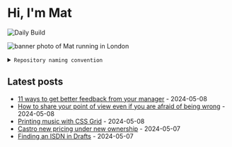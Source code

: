 # Hi, I'm Mat

![Daily Build](https://github.com/mat-0/mat-0/workflows/Daily%20Build/badge.svg)

![banner photo of Mat running in London](https://raw.githubusercontent.com/mat-0/mat-0/master/images/gh-header-image-cropped.jpg)

<details><summary><code>Repository naming convention</code></summary>
  
Repositories, where possible, are lowercase with underscores and follow the naming conventions below. 

  
- For demonstrations or proof of concepts, use the format `demo_name`.
- Boilerplate or templates are named in the format `template_name`.
  - where appropriate these are also published through GitHub pages and will be available at `username.github.io/repo_name`.
- WordPress-related content (mostly plugins) are prefixed with `wp_`.
- Twitter bots are prefixed with `bot_`.
- Standard repositories are named as they are, sometimes this might be a domain name e.g. `thechels.uk`.
</details>

## Latest posts

<!-- blog starts -->
- [11 ways to get better feedback from your manager](https://thechels.uk/11-ways-to-get-better-feedback-from-your-manager) - 2024-05-08
- [How to share your point of view even if you are afraid of being wrong](https://thechels.uk/how-to-share-your-point-of-view-even-if-you-are-afraid-of-being-wrong) - 2024-05-08
- [Printing music with CSS Grid](https://thechels.uk/printing-music-with-css-grid) - 2024-05-08
- [Castro new pricing under new ownership](https://thechels.uk/castro-new-pricing-under-new-ownership) - 2024-05-07
- [Finding an ISDN in Drafts](https://thechels.uk/finding-an-isdn-in-drafts) - 2024-05-07
<!-- blog ends -->
